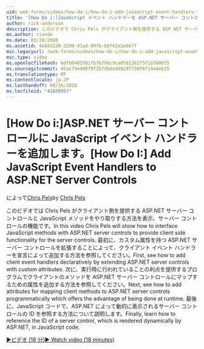 ```yaml
---
uid: web-forms/videos/how-do-i/how-do-i-add-javascript-event-handlers-to-aspnet-server-controls
title: '[How Do i:]JavaScript イベント ハンドラーを ASP.NET サーバー コントロールに追加します |。Microsoft Docs'
author: rick-anderson
description: このビデオで Chris Pels がクライアント側を提供する ASP.NET サーバー コントロールと JavaScript メソッドをやり取りする方法を紹介サーバー contr. 機能.
ms.author: riande
ms.date: 03/20/2008
ms.assetid: 4e8d3220-3299-41ad-897b-bbf62e2e667f
msc.legacyurl: /web-forms/videos/how-do-i/how-do-i-add-javascript-event-handlers-to-aspnet-server-controls
msc.type: video
ms.openlocfilehash: 6d7b0485f81fb7b796c9ca0561382f5f1b780075
ms.sourcegitcommit: 45ac74e400f9f2b7dbded66297730f6f14a4eb25
ms.translationtype: MT
ms.contentlocale: ja-JP
ms.lasthandoff: 08/16/2018
ms.locfileid: "41838957"
---
```

<a name="how-do-i-add-javascript-event-handlers-to-aspnet-server-controls"></a><span data-ttu-id="9364c-103">[How Do i:]ASP.NET サーバー コントロールに JavaScript イベント ハンドラーを追加します。</span><span class="sxs-lookup"><span data-stu-id="9364c-103">[How Do I:] Add JavaScript Event Handlers to ASP.NET Server Controls</span></span>
====================
<span data-ttu-id="9364c-104">によって[Chris Pels](https://twitter.com/chrispels)</span><span class="sxs-lookup"><span data-stu-id="9364c-104">by [Chris Pels](https://twitter.com/chrispels)</span></span>

<span data-ttu-id="9364c-105">このビデオでは Chris Pels がクライアント側を提供する ASP.NET サーバー コントロールと JavaScript メソッドをやり取りする方法を表示、サーバー コントロールの機能です。</span><span class="sxs-lookup"><span data-stu-id="9364c-105">In this video Chris Pels will show how to interface JavaScript methods with ASP.NET server controls to provide client side functionality for the server controls.</span></span> <span data-ttu-id="9364c-106">最初に、カスタム属性を持つ ASP.NET サーバー コントロールを拡張することによって、クライアント イベント ハンドラーを宣言によって追加する方法を参照してください。</span><span class="sxs-lookup"><span data-stu-id="9364c-106">First, see how to add client event handlers declaratively by extending ASP.NET server controls with custom attributes.</span></span> <span data-ttu-id="9364c-107">次に、実行時に行われていることの利点を提供するプログラムでクライアントのメソッドを ASP.NET サーバー コントロールにマップするための属性を追加する方法を参照してください。</span><span class="sxs-lookup"><span data-stu-id="9364c-107">Next, see how to add attributes for mapping client methods to ASP.NET server controls programmatically which offers the advantage of being done at runtime.</span></span> <span data-ttu-id="9364c-108">最後に、JavaScript コードで、ASP.NET によって動的に表示されるサーバー コントロールの ID を参照する方法について説明します。</span><span class="sxs-lookup"><span data-stu-id="9364c-108">Finally, learn how to reference the ID of a server control, which is rendered dynamically by ASP.NET, in JavaScript code.</span></span>

[<span data-ttu-id="9364c-109">&#9654;ビデオ (18 分)</span><span class="sxs-lookup"><span data-stu-id="9364c-109">&#9654; Watch video (18 minutes)</span></span>](https://channel9.msdn.com/Blogs/ASP-NET-Site-Videos/how-do-i-add-javascript-event-handlers-to-aspnet-server-controls)
